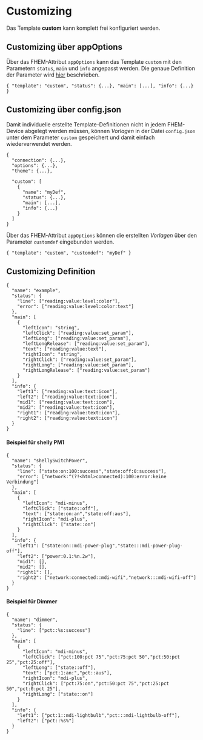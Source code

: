 # Customizing
Das Template **custom** kann komplett frei konfiguriert werden.

## Customizing über appOptions
Über das FHEM-Attribut `appOptions` kann das Template `custom` mit den Parametern `status`, `main` und `info` angepasst werden. Die genaue Definition der Parameter wird [hier](#customizing-definition) beschrieben.   
```
{ "template": "custom", "status": {...}, "main": [...], "info": {...} }
```

## Customizing über config.json
Damit individuelle erstellte Template-Definitionen nicht in jedem FHEM-Device abgelegt werden müssen, können *Vorlagen* in der Datei `config.json` unter dem Parameter `custom` gespeichert und damit einfach wiederverwendet werden.
```
{
  "connection": {...},
  "options": {...},
  "theme": {...},

  "custom": [
    {
      "name": "myDef",
      "status": {...},
      "main": [...],
      "info": {...}
    }
  ]
}
```

Über das FHEM-Attribut `appOptions` können die erstellten *Vorlagen* über den Parameter `customdef` eingebunden werden.
```
{ "template": "custom", "customdef": "myDef" }
```



## Customizing Definition
```
{
  "name": "example",
  "status": {
    "line": ["reading:value:level:color"],
    "error": ["reading:value:level:color:text"]
  },
  "main": [
    {
      "leftIcon": "string",
      "leftClick": ["reading:value:set_param"],
      "leftLong": ["reading:value:set_param"],
      "leftLongRelease": ["reading:value:set_param"],
      "text": ["reading:value:text"],
      "rightIcon": "string",
      "rightClick": ["reading:value:set_param"],
      "rightLong": ["reading:value:set_param"],
      "rightLongRelease": ["reading:value:set_param"]
    }
  ],
  "info": {
    "left1": ["reading:value:text:icon"],
    "left2": ["reading:value:text:icon"],
    "mid1": ["reading:value:text:icon"],
    "mid2": ["reading:value:text:icon"],
    "right1": ["reading:value:text:icon"],
    "right2": ["reading:value:text:icon"]
  }
}
```

#### Beispiel für shelly PM1
```
{
  "name": "shellySwitchPower",
  "status": {
    "line": ["state:on:100:success","state:off:0:success"],
    "error": ["network:^(?!<html>connected):100:error:keine Verbindung"]
  },
  "main": [
    {
      "leftIcon": "mdi-minus",
      "leftClick": ["state::off"],
      "text": ["state:on:an","state:off:aus"],
      "rightIcon": "mdi-plus",
      "rightClick": ["state::on"]
    }
  ],
  "info": {
    "left1": ["state:on::mdi-power-plug","state:::mdi-power-plug-off"],
    "left2": ["power:0.1:%n.2w"],
    "mid1": [],
    "mid2": [],
    "right1": [],
    "right2": ["network:connected::mdi-wifi","network:::mdi-wifi-off"]
  }
}
```
#### Beispiel für Dimmer
```
{
  "name": "dimmer",
  "status": {
    "line": ["pct::%s:success"]
  },
  "main": [
    {
      "leftIcon": "mdi-minus",
      "leftClick": ["pct:100:pct 75","pct:75:pct 50","pct:50:pct 25","pct:25:off"],
      "leftLong": ["state::off"],
      "text": ["pct:1:an:","pct::aus"],
      "rightIcon": "mdi-plus",
      "rightClick": ["pct:75:on","pct:50:pct 75","pct:25:pct 50","pct:0:pct 25"],
      "rightLong": ["state::on"]
    }
  ],
  "info": {
    "left1": ["pct:1::mdi-lightbulb","pct:::mdi-lightbulb-off"],
    "left2": ["pct::%s%"]
  }
}
```
